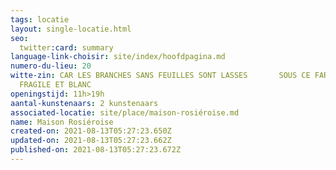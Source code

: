 ```yaml
---
tags: locatie
layout: single-locatie.html
seo:
  twitter:card: summary
language-link-choisir: site/index/hoofdpagina.md
numero-du-lieu: 20
witte-zin: CAR LES BRANCHES SANS FEUILLES SONT LASSES       SOUS CE FARDEAU
  FRAGILE ET BLANC
openingstijd: 11h>19h
aantal-kunstenaars: 2 kunstenaars
associated-locatie: site/place/maison-rosiéroise.md
name: Maison Rosiéroise
created-on: 2021-08-13T05:27:23.650Z
updated-on: 2021-08-13T05:27:23.662Z
published-on: 2021-08-13T05:27:23.672Z
---
```

